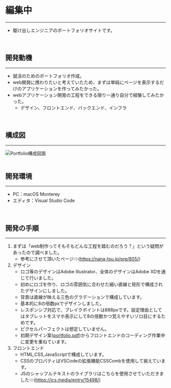 # 編集中
---
- 駆け出しエンジニアのポートフォリオサイトです。
<br>

## 開発動機
---
- 就活のためのポートフォリオ作成。
- web開発に携わりたいと考えていたため、まずは単純にページを表示するだけのアプリケーションを作ってみたかった。
- webアプリケーション開発の工程をできる限り一通り自分で経験してみたかった。
  - デザイン、フロントエンド、バックエンド、インフラ
<br>

## 構成図
---
![Portfolio構成図面](https://user-images.githubusercontent.com/53157210/222747028-c057c125-eeab-47a1-82aa-ca9681e99a47.png)
<br>
<br>

## 開発環境
---
- PC：macOS Monterey
- エディタ：Visual Studio Code
<br>

## 開発の手順
---
1. まずは「web制作ってそもそもどんな工程を踏むのだろう？」という疑問があったので調べました。
   - 参考にさせて頂いたページ⇨(https://nana-tsu.jp/pre/805/)
2. デザイン
   - ロゴ等のデザインはAdobe Illustrator、全体のデザインはAdobe XDを通じて行いました。
   - 初めにロゴを作り、ロゴの雰囲気に合わせた細い直線と矩形で構成されたデザインにしました。
   - 背景は直線が映える三色のグラデーションで構成しています。
   - 基本的に8の倍数pxでデザインしました。
   - レスポンシブ対応で、ブレイクポイントは888pxです。設定理由としてはタブレットをスマホ表示にして8の倍数かつ覚えやすいゾロ目にするためです。
   - ピクセルパーフェクトは想定していません。
   - 初期デザイン案([portfolio.pdf](https://github.com/x-ktd-x/portfolio/files/10883265/portfolio.pdf))からフロントエンドのコーディング作業中に変更を重ねています。
3. フロントエンド
   - HTML,CSS,JavaScriptで構成しています。
   - CSSのプロパティはVSCodeの拡張機能CSSCombを使用して揃えています。
   - JSのシャッフルテキストのライブラリはこちらを使用させていただきました⇨(https://ics.media/entry/15498/)
   
   
